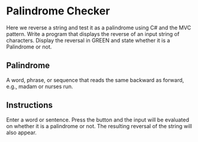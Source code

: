 # Palindrome Checker
Here we reverse a string and test it as a palindrome using C# and the MVC pattern. Write a program that displays the reverse of an input string of characters. Display the reversal in GREEN and state whether it is a Palindrome or not.

## Palindrome
A word, phrase, or sequence that reads the same backward as forward, e.g., madam or nurses run.

## Instructions
Enter a word or sentence. Press the button and the input will be evaluated on whether it is a palindrome or not. The resulting reversal of the string will also appear.